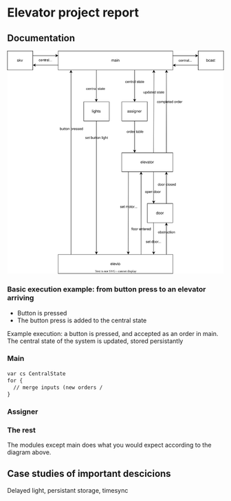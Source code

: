 # Elevator project report
## Documentation
![Communication diagram](communication_diagram.drawio.svg)


### Basic execution example: from button press to an elevator arriving
- Button is pressed
- The button press is added to the central state 


Example execution: a button is pressed, and accepted as an order in main. The central state of the system is updated, stored persistantly



### Main
```
var cs CentralState
for {
  // merge inputs (new orders / 
}
```

### Assigner

### The rest

The modules except main does what you would expect according to the diagram above. 

## Case studies of important descicions
Delayed light, persistant storage, timesync
